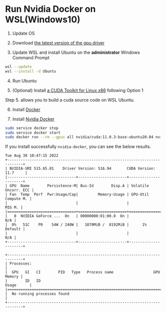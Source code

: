 # Run Nvidia Docker on WSL(Windows10)

1. Update OS

2. Download [the latest version of the gpu driver](https://www.nvidia.com/Download/index.aspx?lang=en-us)

3. Update WSL and install Ubuntu on the **administrator**  Windows Command Prompt

```bash
wsl --update
wsl --install -d Ubuntu
```

4. Run Ubuntu

5. (Optional) Install [a CUDA Toolkit for Linux x86](https://docs.nvidia.com/cuda/wsl-user-guide/index.html#cuda-support-for-wsl2) following Option 1

Step 5. allows you to build a cuda source code on WSL Ubuntu.

6. Install [Docker](https://docs.docker.com/engine/install/ubuntu/#install-using-the-repository)

7. Install [Nvidia Docker](https://docs.nvidia.com/datacenter/cloud-native/container-toolkit/install-guide.html#docker)

```bash
sudo service docker stop
sudo service docker start
sudo docker run --rm --gpus all nvidia/cuda:11.0.3-base-ubuntu20.04 nvidia-smi
```

If you install successfully `nvidia-docker`, you can see the below results.

```
Tue Aug 30 10:47:15 2022
+-----------------------------------------------------------------------------+
| NVIDIA-SMI 515.65.01    Driver Version: 516.94       CUDA Version: 11.7     |
|-------------------------------+----------------------+----------------------+
| GPU  Name        Persistence-M| Bus-Id        Disp.A | Volatile Uncorr. ECC |
| Fan  Temp  Perf  Pwr:Usage/Cap|         Memory-Usage | GPU-Util  Compute M. |
|                               |                      |               MIG M. |
|===============================+======================+======================|
|   0  NVIDIA GeForce ...  On   | 00000000:01:00.0  On |                  N/A |
|  0%   51C    P0    54W / 240W |   1070MiB /  8192MiB |      1%      Default |
|                               |                      |                  N/A |
+-------------------------------+----------------------+----------------------+

+-----------------------------------------------------------------------------+
| Processes:                                                                  |
|  GPU   GI   CI        PID   Type   Process name                  GPU Memory |
|        ID   ID                                                   Usage      |
|=============================================================================|
|  No running processes found                                                 |
+-----------------------------------------------------------------------------+
```
